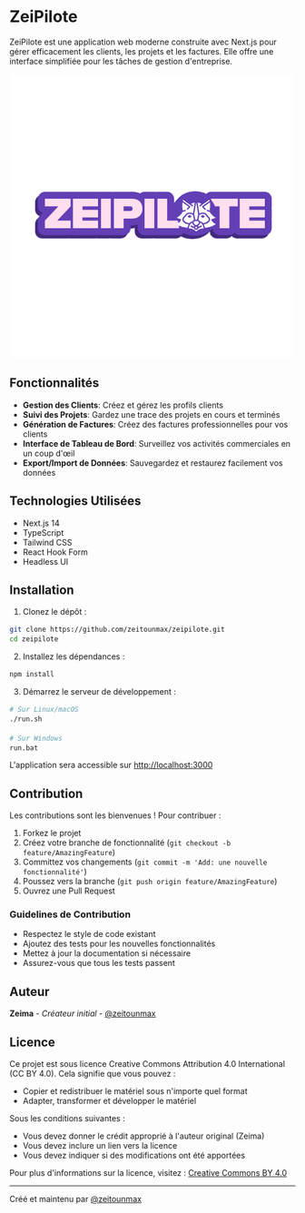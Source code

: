 # ZeiPilote

ZeiPilote est une application web moderne construite avec Next.js pour gérer efficacement les clients, les projets et les factures. Elle offre une interface simplifiée pour les tâches de gestion d'entreprise.

![Logo](public/logo.png)

## Fonctionnalités

- **Gestion des Clients**: Créez et gérez les profils clients
- **Suivi des Projets**: Gardez une trace des projets en cours et terminés
- **Génération de Factures**: Créez des factures professionnelles pour vos clients
- **Interface de Tableau de Bord**: Surveillez vos activités commerciales en un coup d'œil
- **Export/Import de Données**: Sauvegardez et restaurez facilement vos données

## Technologies Utilisées

- Next.js 14
- TypeScript
- Tailwind CSS
- React Hook Form
- Headless UI

## Installation

1. Clonez le dépôt :
```bash
git clone https://github.com/zeitounmax/zeipilote.git
cd zeipilote
```

2. Installez les dépendances :
```bash
npm install
```

3. Démarrez le serveur de développement :
```bash
# Sur Linux/macOS
./run.sh

# Sur Windows
run.bat
```

L'application sera accessible sur [http://localhost:3000](http://localhost:3000)

## Contribution

Les contributions sont les bienvenues ! Pour contribuer :

1. Forkez le projet
2. Créez votre branche de fonctionnalité (`git checkout -b feature/AmazingFeature`)
3. Committez vos changements (`git commit -m 'Add: une nouvelle fonctionnalité'`)
4. Poussez vers la branche (`git push origin feature/AmazingFeature`)
5. Ouvrez une Pull Request

### Guidelines de Contribution

- Respectez le style de code existant
- Ajoutez des tests pour les nouvelles fonctionnalités
- Mettez à jour la documentation si nécessaire
- Assurez-vous que tous les tests passent

## Auteur

**Zeima** - *Créateur initial* - [@zeitounmax](https://github.com/zeitounmax)

## Licence

Ce projet est sous licence Creative Commons Attribution 4.0 International (CC BY 4.0). Cela signifie que vous pouvez :

- Copier et redistribuer le matériel sous n'importe quel format
- Adapter, transformer et développer le matériel

Sous les conditions suivantes :
- Vous devez donner le crédit approprié à l'auteur original (Zeima)
- Vous devez inclure un lien vers la licence
- Vous devez indiquer si des modifications ont été apportées

Pour plus d'informations sur la licence, visitez : [Creative Commons BY 4.0](https://creativecommons.org/licenses/by/4.0/deed.fr)

---
Créé et maintenu par [@zeitounmax](https://github.com/zeitounmax)
